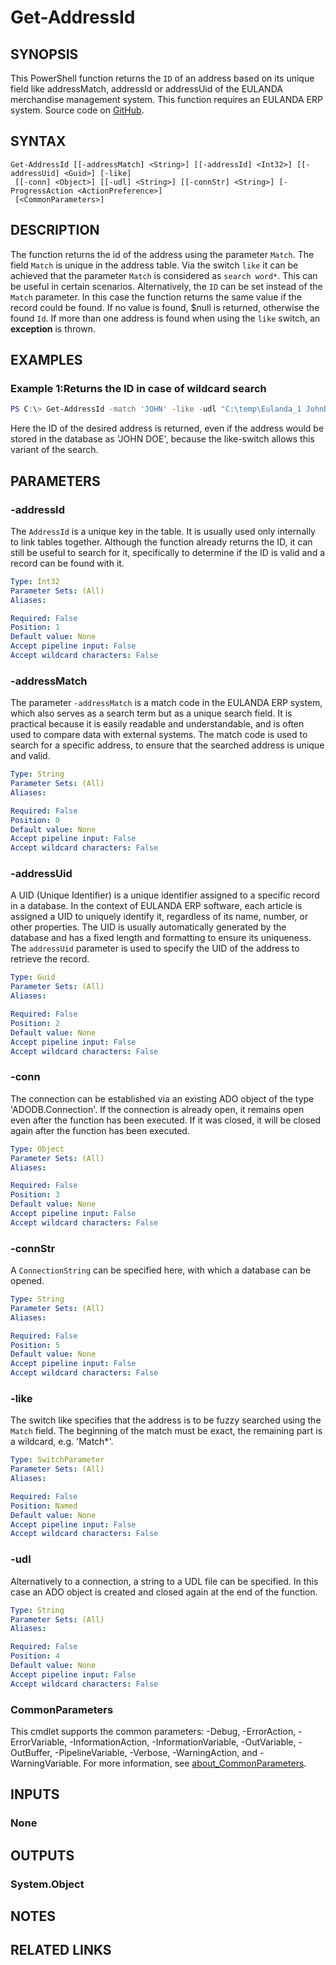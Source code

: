 ﻿---
external help file: EulandaConnect-help.xml
Module Name: EulandaConnect
online version: https://github.com/Eulanda/EulandaConnect/blob/master/docs/Get-AddressId.md
schema: 2.0.0
lastMod: 2024-03-19T06:27:25
---

# Get-AddressId

## SYNOPSIS
This PowerShell function returns the `ID` of an address based on its unique field like addressMatch, addressId or addressUid of the EULANDA merchandise management system. This function requires an EULANDA ERP system. Source code on [GitHub](https://github.com/Eulanda/EulandaConnect/blob/master/source/public/Get-AddressId.ps1).

## SYNTAX

```
Get-AddressId [[-addressMatch] <String>] [[-addressId] <Int32>] [[-addressUid] <Guid>] [-like]
 [[-conn] <Object>] [[-udl] <String>] [[-connStr] <String>] [-ProgressAction <ActionPreference>]
 [<CommonParameters>]
```

## DESCRIPTION
The function returns the id of the address using the parameter `Match`. The field `Match` is unique in the address table. Via the switch `like` it can be achieved that the parameter `Match` is considered as `search word*`. This can be useful in certain scenarios. Alternatively, the `ID` can be set instead of the `Match` parameter. In this case the function returns the same value if the record could be found. If no value is found, $null is returned, otherwise the found `Id`. If more than one address is found when using the `like` switch, an **exception** is thrown.

## EXAMPLES

### Example 1:Returns the ID in case of wildcard search
```powershell
PS C:\> Get-AddressId -match 'JOHN' -like -udl "C:\temp\Eulanda_1 JohnDoe.udl"
```

Here the ID of the desired address is returned, even if the address would be stored in the database as 'JOHN DOE', because the like-switch allows this variant of the search.

## PARAMETERS

### -addressId
The `AddressId` is a unique key in the table. It is usually used only internally to link tables together. Although the function already returns the ID, it can still be useful to search for it, specifically to determine if the ID is valid and a record can be found with it.

```yaml
Type: Int32
Parameter Sets: (All)
Aliases:

Required: False
Position: 1
Default value: None
Accept pipeline input: False
Accept wildcard characters: False
```

### -addressMatch
The parameter `-addressMatch` is a match code in the EULANDA ERP system, which also serves as a search term but as a unique search field. It is practical because it is easily readable and understandable, and is often used to compare data with external systems. The match code is used to search for a specific address, to ensure that the searched address is unique and valid.

```yaml
Type: String
Parameter Sets: (All)
Aliases:

Required: False
Position: 0
Default value: None
Accept pipeline input: False
Accept wildcard characters: False
```

### -addressUid
A UID (Unique Identifier) is a unique identifier assigned to a specific record in a database. In the context of EULANDA ERP software, each article is assigned a UID to uniquely identify it, regardless of its name, number, or other properties. The UID is usually automatically generated by the database and has a fixed length and formatting to ensure its uniqueness. The `addressUid` parameter is used to specify the UID of the address to retrieve the record.

```yaml
Type: Guid
Parameter Sets: (All)
Aliases:

Required: False
Position: 2
Default value: None
Accept pipeline input: False
Accept wildcard characters: False
```

### -conn
The connection can be established via an existing ADO object of the type 'ADODB.Connection'. If the connection is already open, it remains open even after the function has been executed. If it was closed, it will be closed again after the function has been executed.

```yaml
Type: Object
Parameter Sets: (All)
Aliases:

Required: False
Position: 3
Default value: None
Accept pipeline input: False
Accept wildcard characters: False
```

### -connStr
A `ConnectionString` can be specified here, with which a database can be opened.

```yaml
Type: String
Parameter Sets: (All)
Aliases:

Required: False
Position: 5
Default value: None
Accept pipeline input: False
Accept wildcard characters: False
```

### -like
The switch like specifies that the address is to be fuzzy searched using the `Match` field. The beginning of the match must be exact, the remaining part is a wildcard, e.g. 'Match*'.

```yaml
Type: SwitchParameter
Parameter Sets: (All)
Aliases:

Required: False
Position: Named
Default value: None
Accept pipeline input: False
Accept wildcard characters: False
```

### -udl
Alternatively to a connection, a string to a UDL file can be specified. In this case an ADO object is created and closed again at the end of the function.

```yaml
Type: String
Parameter Sets: (All)
Aliases:

Required: False
Position: 4
Default value: None
Accept pipeline input: False
Accept wildcard characters: False
```


### CommonParameters
This cmdlet supports the common parameters: -Debug, -ErrorAction, -ErrorVariable, -InformationAction, -InformationVariable, -OutVariable, -OutBuffer, -PipelineVariable, -Verbose, -WarningAction, and -WarningVariable. For more information, see [about_CommonParameters](http://go.microsoft.com/fwlink/?LinkID=113216).

## INPUTS

### None

## OUTPUTS

### System.Object
## NOTES

## RELATED LINKS


